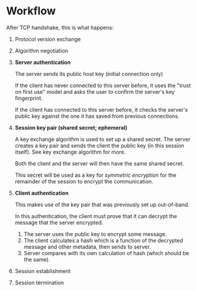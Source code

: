 # Workflow

After TCP handshake, this is what happens:

1. Protocol version exchange

2. Algorithm negotiation

3. **Server authentication**

    The server sends its public host key (initial connection only)

    If the client has never connected to this server before, it uses the "trust on first use" model and asks the user to confirm the server's key fingerprint.

    If the client has connected to this server before, it checks the server's public key against the one it has saved from previous connections.

5. **Session key pair (shared secret; ephemeral)**
    
    A key exchange algorithm is used to set up a shared secret. The server creates a key pair and sends the client the public key (in this session itself). See key exchange algorithm for more.

    Both the client and the server will then have the same shared secret.
    
    This secret will be used as a key for _symmetric encryption_ for the remainder of the session to encrypt the communication.
    
6. **Client authentication**
    
    This makes use of the key pair that was previously set up out-of-band.

    In this authentication, the client must prove that it can decrypt the message that the server encrypted.

    1. The server uses the public key to encrypt some message.
    2. The client calculates a hash which is a function of the decrypted message and other metadata, then sends to server.
    3. Server compares with its own calculation of hash (which should be the same).

7. Session establishment

8. Session termination
